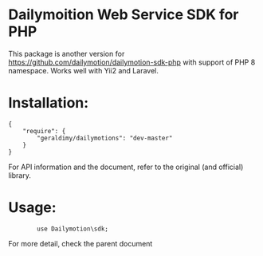 # Dailymoition Web Service SDK for PHP

This package is another version for https://github.com/dailymotion/dailymotion-sdk-php with support of PHP 8 namespace. Works well with Yii2 and Laravel.

# Installation:

    {
        "require": {
            "geraldimy/dailymotions": "dev-master"
        }
    }

For API information and the document, refer to the original (and official) library.


# Usage:
            use Dailymotion\sdk;



For more detail, check the parent document